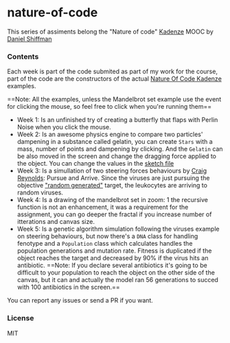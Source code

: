 # nature-of-code

This series of assiments belong the "Nature of code" [Kadenze]("https://kadenze.com") MOOC by [Daniel Shiffman]("https://github.com/shiffman")

### Contents
Each week is part of the code submited as part of my work for the course, part of the code are the constructors of the actual [Nature Of Code Kadenze]("https://github.com/shiffman/The-Nature-of-Code-Kadenze") examples.

==Note: All the examples, unless the Mandelbrot set example use the event for clicking the mouse, so feel free to click when you're running them==

* Week 1: Is an unfinished try of creating a butterfly that flaps with Perlin Noise when you click the mouse.
* Week 2: Is an awesome physics engine to compare two particles' dampening in a substance called gelatin, you can create `Stars` with a mass, number of points and dampening by clicking. And the `Gelatin` can be also moved in the screen and change the dragging force applied to the object. You can change the values in the [sketch file]("https://github.com/razeone/nature-of-code/blob/master/week2/sketch.js")
* Week 3: Is a simullation of two steering forces behaviours by [Craig Reynolds]("http://www.red3d.com/cwr/steer/"): Pursue and Arrive. Since the viruses are just pursuing the objective ["random generated"]("https://github.com/razeone/nature-of-code/blob/master/week3/sketch.js#L50-L54") target, the leukocytes are arriving to random viruses.
* Week 4: Is a drawing of the mandelbrot set in zoom: 1 the recursive function is not an enhancement, it was a requirement for the assignment, you can go deeper the fractal if you increase number of itterations and canvas size.
* Week 5: Is a genetic algorithm simulation following the viruses example on steering behaviours, but now there's a `DNA` class for handling fenotype and a `Population` class which calculates handles the population generations and mutation rate. Fitness is duplicated if the object reaches the target and decreased by 90% if the virus hits an antibiotic. ==Note: If you declare several antibiotics it's going to be difficult to your population to reach the object on the other side of the canvas, but it can and actually the model ran 56 generations to succed with 100 antibiotics in the screen.== 

You can report any issues or send a PR if you want.

### License
MIT 
